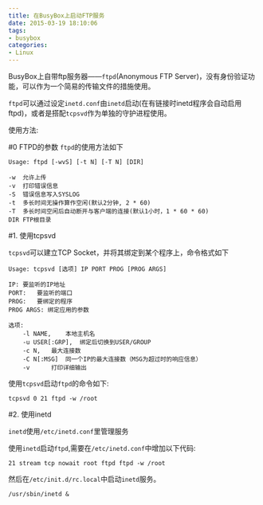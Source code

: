 ```yaml
---
title: 在BusyBox上启动FTP服务
date: 2015-03-19 18:10:06
tags: 
- busybox
categories: 
- Linux
---
```


BusyBox上自带ftp服务器——`ftpd`(Anonymous FTP Server)，没有身份验证功能，可以作为一个简易的传输文件的措施使用。

`ftpd`可以通过设定`inetd.conf`由`inetd`启动(在有链接时inetd程序会自动启用ftpd)，或者是搭配`tcpsvd`作为单独的守护进程使用。

使用方法:

#0 FTPD的参数
`ftpd`的使用方法如下
```
Usage: ftpd [-wvS] [-t N] [-T N] [DIR]

-w  允许上传
-v  打印错误信息
-S  错误信息写入SYSLOG
-t  多长时间无操作算作空闲(默认2分钟, 2 * 60)
-T  多长时间空闲后自动断开与客户端的连接(默认1小时，1 * 60 * 60)
DIR FTP根目录
```

#1. 使用tcpsvd

`tcpsvd`可以建立TCP Socket，并将其绑定到某个程序上，命令格式如下
```
Usage: tcpsvd [选项] IP PORT PROG [PROG ARGS]

IP: 要监听的IP地址
PORT:   要监听的端口
PROG:   要绑定的程序
PROG ARGS: 绑定应用的参数

选项:
    -l NAME,    本地主机名
    -u USER[:GRP],  绑定后切换到USER/GROUP
    -c N,   最大连接数
    -C N[:MSG]  同一个IP的最大连接数（MSG为超过时的响应信息）
    -v      打印详细输出
```

使用`tcpsvd`启动`ftpd`的命令如下:

```
tcpsvd 0 21 ftpd -w /root
```

#2. 使用inetd

`inetd`使用`/etc/inetd.conf`里管理服务

使用`inetd`启动`ftpd`,需要在`/etc/inetd.conf`中增加以下代码:
```
21 stream tcp nowait root ftpd ftpd -w /root
```
然后在`/etc/init.d/rc.local`中启动`inetd`服务。
```
/usr/sbin/inetd &
```
